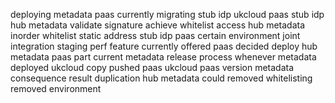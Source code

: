 deploying metadata paas currently migrating stub idp ukcloud paas stub idp hub metadata validate signature achieve whitelist access hub metadata inorder whitelist static address stub idp paas certain environment joint integration staging perf feature currently offered paas decided deploy hub metadata paas part current metadata release process whenever metadata deployed ukcloud copy pushed paas ukcloud paas version metadata consequence result duplication hub metadata could removed whitelisting removed environment